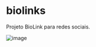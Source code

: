 # biolinks
Projeto BioLink para redes sociais.


![image](https://github.com/ariceliom/biolinks/assets/89526853/3eb7fcee-0c64-48d0-ac89-3cd6fc44aee7)

